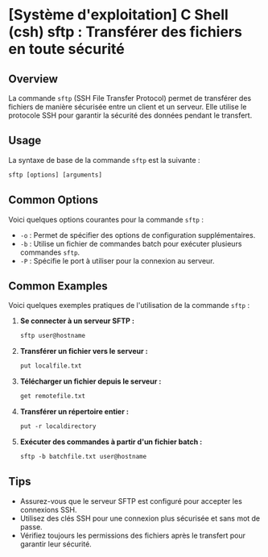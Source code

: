 # [Système d'exploitation] C Shell (csh) sftp : Transférer des fichiers en toute sécurité

## Overview
La commande `sftp` (SSH File Transfer Protocol) permet de transférer des fichiers de manière sécurisée entre un client et un serveur. Elle utilise le protocole SSH pour garantir la sécurité des données pendant le transfert.

## Usage
La syntaxe de base de la commande `sftp` est la suivante :

```csh
sftp [options] [arguments]
```

## Common Options
Voici quelques options courantes pour la commande `sftp` :

- `-o` : Permet de spécifier des options de configuration supplémentaires.
- `-b` : Utilise un fichier de commandes batch pour exécuter plusieurs commandes `sftp`.
- `-P` : Spécifie le port à utiliser pour la connexion au serveur.

## Common Examples
Voici quelques exemples pratiques de l'utilisation de la commande `sftp` :

1. **Se connecter à un serveur SFTP :**
   ```csh
   sftp user@hostname
   ```

2. **Transférer un fichier vers le serveur :**
   ```csh
   put localfile.txt
   ```

3. **Télécharger un fichier depuis le serveur :**
   ```csh
   get remotefile.txt
   ```

4. **Transférer un répertoire entier :**
   ```csh
   put -r localdirectory
   ```

5. **Exécuter des commandes à partir d'un fichier batch :**
   ```csh
   sftp -b batchfile.txt user@hostname
   ```

## Tips
- Assurez-vous que le serveur SFTP est configuré pour accepter les connexions SSH.
- Utilisez des clés SSH pour une connexion plus sécurisée et sans mot de passe.
- Vérifiez toujours les permissions des fichiers après le transfert pour garantir leur sécurité.